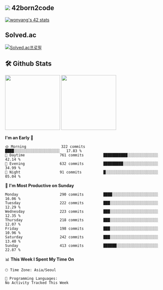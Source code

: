 
## <img src="https://img.shields.io/badge/-000000?style=flat&logo=42&logoColor=white"> 42born2code
[![wonyang's 42 stats](https://badge42.vercel.app/api/v2/cl5nhe5b6007809kydha7ht42/stats?cursusId=21&coalitionId=88)](https://profile.intra.42.fr/users/wonyang)

## Solved.ac
[![Solved.ac프로필](http://mazassumnida.wtf/api/v2/generate_badge?boj=bennyws)](https://solved.ac/bennyws)

## 🛠️ Github Stats
<p>
  <img height="180em" src="https://github-readme-stats-veggie-garden.vercel.app/api?username=gemstoneyang&show_icons=true&include_all_commits=true&bg_color=30,e96443,904e95&title_color=fff&text_color=fff">
  <img height="180em" src="https://github-readme-stats-veggie-garden.vercel.app/api/top-langs/?username=gemstoneyang&layout=compact&bg_color=30,e96443,904e95&title_color=fff&text_color=fff">
</p>

<!--START_SECTION:waka-->
**I'm an Early 🐤** 

```text
🌞 Morning                322 commits         ████░░░░░░░░░░░░░░░░░░░░░   17.83 % 
🌆 Daytime                761 commits         ███████████░░░░░░░░░░░░░░   42.14 % 
🌃 Evening                632 commits         █████████░░░░░░░░░░░░░░░░   34.99 % 
🌙 Night                  91 commits          █░░░░░░░░░░░░░░░░░░░░░░░░   05.04 % 
```
📅 **I'm Most Productive on Sunday** 

```text
Monday                   290 commits         ████░░░░░░░░░░░░░░░░░░░░░   16.06 % 
Tuesday                  222 commits         ███░░░░░░░░░░░░░░░░░░░░░░   12.29 % 
Wednesday                223 commits         ███░░░░░░░░░░░░░░░░░░░░░░   12.35 % 
Thursday                 218 commits         ███░░░░░░░░░░░░░░░░░░░░░░   12.07 % 
Friday                   198 commits         ███░░░░░░░░░░░░░░░░░░░░░░   10.96 % 
Saturday                 242 commits         ███░░░░░░░░░░░░░░░░░░░░░░   13.40 % 
Sunday                   413 commits         ██████░░░░░░░░░░░░░░░░░░░   22.87 % 
```


📊 **This Week I Spent My Time On** 

```text
🕑︎ Time Zone: Asia/Seoul

💬 Programming Languages: 
No Activity Tracked This Week
```


<!--END_SECTION:waka-->
